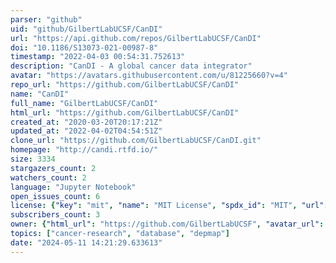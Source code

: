 ```yaml
---
parser: "github"
uid: "github/GilbertLabUCSF/CanDI"
url: "https://api.github.com/repos/GilbertLabUCSF/CanDI"
doi: "10.1186/S13073-021-00987-8"
timestamp: "2022-04-03 00:54:31.752613"
description: "CanDI - A global cancer data integrator"
avatar: "https://avatars.githubusercontent.com/u/81225660?v=4"
repo_url: "https://github.com/GilbertLabUCSF/CanDI"
name: "CanDI"
full_name: "GilbertLabUCSF/CanDI"
html_url: "https://github.com/GilbertLabUCSF/CanDI"
created_at: "2020-03-20T20:17:21Z"
updated_at: "2022-04-02T04:54:51Z"
clone_url: "https://github.com/GilbertLabUCSF/CanDI.git"
homepage: "http://candi.rtfd.io/"
size: 3334
stargazers_count: 2
watchers_count: 2
language: "Jupyter Notebook"
open_issues_count: 6
license: {"key": "mit", "name": "MIT License", "spdx_id": "MIT", "url": "https://api.github.com/licenses/mit", "node_id": "MDc6TGljZW5zZTEz"}
subscribers_count: 3
owner: {"html_url": "https://github.com/GilbertLabUCSF", "avatar_url": "https://avatars.githubusercontent.com/u/81225660?v=4", "login": "GilbertLabUCSF", "type": "Organization"}
topics: ["cancer-research", "database", "depmap"]
date: "2024-05-11 14:21:29.633613"
---
```

